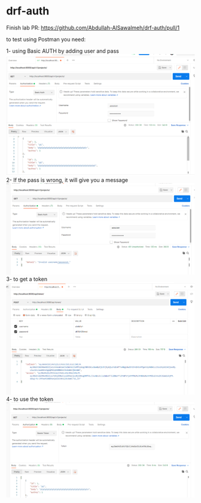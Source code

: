# drf-auth

Finish lab
PR:
https://github.com/Abdullah-AlSawalmeh/drf-auth/pull/1


to test using Postman you need:

1- using Basic AUTH by adding user and pass 
![1](assests/1.png)
2- If the pass is wrong, it will give you a message 
![2](assests/2.png)
3- to get a token
![3](assests/3.png)
4- to use the token
![4](assests/4.png)

